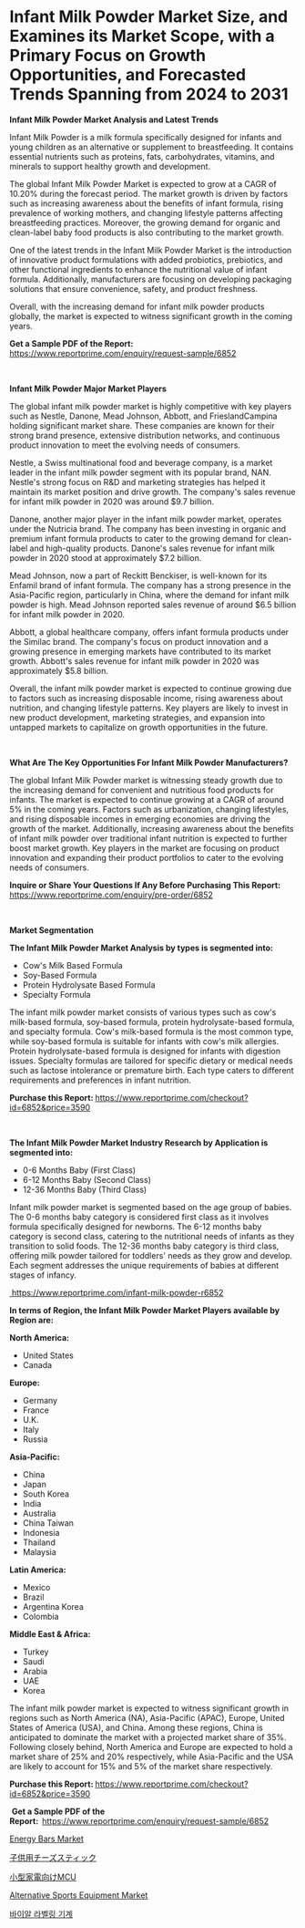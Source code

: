 <p><h1>Infant Milk Powder Market Size, and Examines its Market Scope, with a Primary Focus on Growth Opportunities, and Forecasted Trends Spanning from 2024 to 2031</h1></p><p><strong>Infant Milk Powder Market Analysis and Latest Trends</strong></p>
<p><p>Infant Milk Powder is a milk formula specifically designed for infants and young children as an alternative or supplement to breastfeeding. It contains essential nutrients such as proteins, fats, carbohydrates, vitamins, and minerals to support healthy growth and development.</p><p>The global Infant Milk Powder Market is expected to grow at a CAGR of 10.20% during the forecast period. The market growth is driven by factors such as increasing awareness about the benefits of infant formula, rising prevalence of working mothers, and changing lifestyle patterns affecting breastfeeding practices. Moreover, the growing demand for organic and clean-label baby food products is also contributing to the market growth.</p><p>One of the latest trends in the Infant Milk Powder Market is the introduction of innovative product formulations with added probiotics, prebiotics, and other functional ingredients to enhance the nutritional value of infant formula. Additionally, manufacturers are focusing on developing packaging solutions that ensure convenience, safety, and product freshness.</p><p>Overall, with the increasing demand for infant milk powder products globally, the market is expected to witness significant growth in the coming years.</p></p>
<p><strong>Get a Sample PDF of the Report:&nbsp;</strong> <a href="https://www.reportprime.com/enquiry/request-sample/6852">https://www.reportprime.com/enquiry/request-sample/6852</a></p>
<p>&nbsp;</p>
<p><strong>Infant Milk Powder Major Market Players</strong></p>
<p><p>The global infant milk powder market is highly competitive with key players such as Nestle, Danone, Mead Johnson, Abbott, and FrieslandCampina holding significant market share. These companies are known for their strong brand presence, extensive distribution networks, and continuous product innovation to meet the evolving needs of consumers.</p><p>Nestle, a Swiss multinational food and beverage company, is a market leader in the infant milk powder segment with its popular brand, NAN. Nestle's strong focus on R&D and marketing strategies has helped it maintain its market position and drive growth. The company's sales revenue for infant milk powder in 2020 was around $9.7 billion.</p><p>Danone, another major player in the infant milk powder market, operates under the Nutricia brand. The company has been investing in organic and premium infant formula products to cater to the growing demand for clean-label and high-quality products. Danone's sales revenue for infant milk powder in 2020 stood at approximately $7.2 billion.</p><p>Mead Johnson, now a part of Reckitt Benckiser, is well-known for its Enfamil brand of infant formula. The company has a strong presence in the Asia-Pacific region, particularly in China, where the demand for infant milk powder is high. Mead Johnson reported sales revenue of around $6.5 billion for infant milk powder in 2020.</p><p>Abbott, a global healthcare company, offers infant formula products under the Similac brand. The company's focus on product innovation and a growing presence in emerging markets have contributed to its market growth. Abbott's sales revenue for infant milk powder in 2020 was approximately $5.8 billion.</p><p>Overall, the infant milk powder market is expected to continue growing due to factors such as increasing disposable income, rising awareness about nutrition, and changing lifestyle patterns. Key players are likely to invest in new product development, marketing strategies, and expansion into untapped markets to capitalize on growth opportunities in the future.</p></p>
<p>&nbsp;</p>
<p><strong>What Are The Key Opportunities For Infant Milk Powder Manufacturers?</strong></p>
<p><p>The global Infant Milk Powder market is witnessing steady growth due to the increasing demand for convenient and nutritious food products for infants. The market is expected to continue growing at a CAGR of around 5% in the coming years. Factors such as urbanization, changing lifestyles, and rising disposable incomes in emerging economies are driving the growth of the market. Additionally, increasing awareness about the benefits of infant milk powder over traditional infant nutrition is expected to further boost market growth. Key players in the market are focusing on product innovation and expanding their product portfolios to cater to the evolving needs of consumers.</p></p>
<p><strong>Inquire or Share Your Questions If Any Before Purchasing This Report:</strong> <a href="https://www.reportprime.com/enquiry/pre-order/6852">https://www.reportprime.com/enquiry/pre-order/6852</a></p>
<p>&nbsp;</p>
<p><strong>Market Segmentation</strong></p>
<p><strong>The Infant Milk Powder Market Analysis by types is segmented into:</strong></p>
<p><ul><li>Cow's Milk Based Formula</li><li>Soy-Based Formula</li><li>Protein Hydrolysate Based Formula</li><li>Specialty Formula</li></ul></p>
<p><p>The infant milk powder market consists of various types such as cow's milk-based formula, soy-based formula, protein hydrolysate-based formula, and specialty formula. Cow's milk-based formula is the most common type, while soy-based formula is suitable for infants with cow's milk allergies. Protein hydrolysate-based formula is designed for infants with digestion issues. Specialty formulas are tailored for specific dietary or medical needs such as lactose intolerance or premature birth. Each type caters to different requirements and preferences in infant nutrition.</p></p>
<p><strong>Purchase this Report:&nbsp;</strong><a href="https://www.reportprime.com/checkout?id=6852&price=3590">https://www.reportprime.com/checkout?id=6852&price=3590</a></p>
<p>&nbsp;</p>
<p><strong>The Infant Milk Powder Market Industry Research by Application is segmented into:</strong></p>
<p><ul><li>0-6 Months Baby (First Class)</li><li>6-12 Months Baby (Second Class)</li><li>12-36 Months Baby (Third Class)</li></ul></p>
<p><p>Infant milk powder market is segmented based on the age group of babies. The 0-6 months baby category is considered first class as it involves formula specifically designed for newborns. The 6-12 months baby category is second class, catering to the nutritional needs of infants as they transition to solid foods. The 12-36 months baby category is third class, offering milk powder tailored for toddlers' needs as they grow and develop. Each segment addresses the unique requirements of babies at different stages of infancy.</p></p>
<p><a href="https://www.reportprime.com/infant-milk-powder-r6852">&nbsp;https://www.reportprime.com/infant-milk-powder-r6852</a></p>
<p><strong>In terms of Region, the Infant Milk Powder Market Players available by Region are:</strong></p>
<p>
    <p> <strong> North America: </strong>
        <ul>
            <li>United States</li>
            <li>Canada</li>
        </ul>
        </p> 
    <p> <strong> Europe: </strong>
        <ul>
            <li>Germany</li>
            <li>France</li>
            <li>U.K.</li>
            <li>Italy</li>
            <li>Russia</li>
        </ul>
        </p> 
    <p> <strong> Asia-Pacific: </strong>
        <ul>
            <li>China</li>
            <li>Japan</li>
            <li>South Korea</li>
            <li>India</li>
            <li>Australia</li>
            <li>China Taiwan</li>
            <li>Indonesia</li>
            <li>Thailand</li>
            <li>Malaysia</li>
        </ul>
        </p> 
    <p> <strong> Latin America: </strong>
        <ul>
            <li>Mexico</li>
            <li>Brazil</li>
            <li>Argentina Korea</li>
            <li>Colombia</li>
        </ul>
        </p> 
    <p> <strong> Middle East & Africa: </strong>
        <ul>
            <li>Turkey</li>
            <li>Saudi</li>
            <li>Arabia</li>
            <li>UAE</li>
            <li>Korea</li>
        </ul>
    </p>
    </p>
<p><p>The infant milk powder market is expected to witness significant growth in regions such as North America (NA), Asia-Pacific (APAC), Europe, United States of America (USA), and China. Among these regions, China is anticipated to dominate the market with a projected market share of 35%. Following closely behind, North America and Europe are expected to hold a market share of 25% and 20% respectively, while Asia-Pacific and the USA are likely to account for 15% and 5% of the market share respectively.</p></p>
<p><strong>Purchase this Report: </strong><a href="https://www.reportprime.com/checkout?id=6852&price=3590">https://www.reportprime.com/checkout?id=6852&price=3590</a></p>
<p>&nbsp;<strong>Get a Sample PDF of the Report:&nbsp;&nbsp;</strong><a href="https://www.reportprime.com/enquiry/request-sample/6852">https://www.reportprime.com/enquiry/request-sample/6852</a></p>
<p><strong></strong></p>
<p><p><a href="https://www.linkedin.com/pulse/energy-bars-market-trends-forecast-competitive-analysis-2031-71dge?trackingId=p8WucpOPSx3dSmY7GNQQnQ%3D%3D">Energy Bars Market</a></p><p><a href="https://github.com/GiovaniLeannon/Market-Research-Report-List-1/blob/main/475066981293.md">子供用チーズスティック</a></p><p><a href="https://github.com/SkylarDaniel70/Market-Research-Report-List-1/blob/main/131147781292.md">小型家電向けMCU</a></p><p><a href="https://www.linkedin.com/pulse/alternative-sports-equipment-market-analysis-sze-forecasted-xfbce?trackingId=jaCG8d9QhcRQd9Iu7DXFYg%3D%3D">Alternative Sports Equipment Market</a></p><p><a href="https://medium.com/@cheddar67856/%EB%B0%94%EC%9D%B4%EC%95%8C-%EB%9D%BC%EB%B2%A8%EB%A7%81-%EA%B8%B0%EA%B3%84-%EC%8B%9C%EC%9E%A5%EC%9D%80-%EC%8B%9C%EC%9E%A5-%EC%A0%90%EC%9C%A0%EC%9C%A8-%ED%81%AC%EA%B8%B0-%EB%B0%8F-2031%EB%85%84%EA%B9%8C%EC%A7%80-%EC%98%88%EC%B8%A1%EB%90%9C-%EC%98%88%EC%B8%A1%EC%97%90-%EC%B4%88%EC%A0%90%EC%9D%84-%EB%A7%9E%EC%B6%A5%EB%8B%88%EB%8B%A4-4342a4603184">바이알 라벨링 기계</a></p></p>